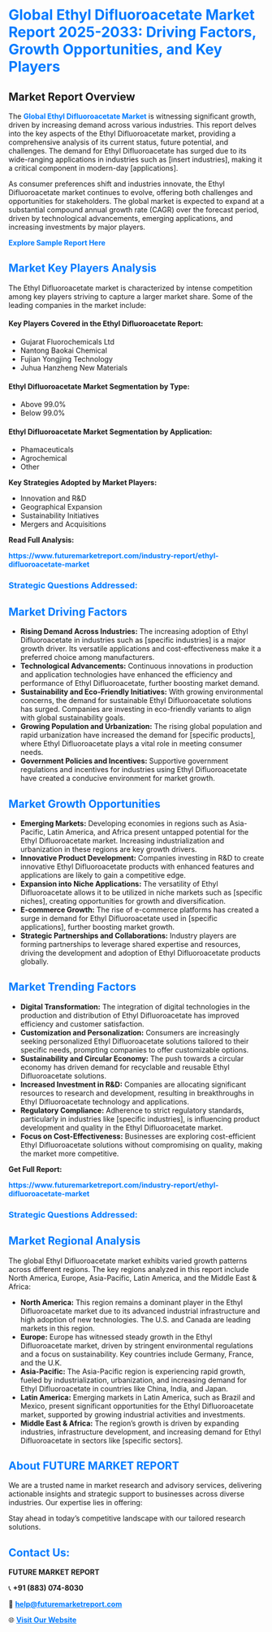 <h1 style="color: #007BFF;">Global Ethyl Difluoroacetate Market Report 2025-2033: Driving Factors, Growth Opportunities, and Key Players</h1>

<section id="overview">
<h2>Market Report Overview</h2>
<p>The <a href="https://www.futuremarketreport.com/industry-report/ethyl-difluoroacetate-market" style="color: #007BFF; text-decoration: none;"><strong>Global Ethyl Difluoroacetate Market</strong></a> is witnessing significant growth, driven by increasing demand across various industries. This report delves into the key aspects of the Ethyl Difluoroacetate market, providing a comprehensive analysis of its current status, future potential, and challenges. The demand for Ethyl Difluoroacetate has surged due to its wide-ranging applications in industries such as [insert industries], making it a critical component in modern-day [applications].</p>
<p>As consumer preferences shift and industries innovate, the Ethyl Difluoroacetate market continues to evolve, offering both challenges and opportunities for stakeholders. The global market is expected to expand at a substantial compound annual growth rate (CAGR) over the forecast period, driven by technological advancements, emerging applications, and increasing investments by major players.</p>
</section>

<section id="overview">
<p><a href="https://www.futuremarketreport.com/request-sample/reportId=46938" style="color: #007BFF; text-decoration: none;"><strong>Explore Sample Report Here</strong></a></p>
</section>

<section id="key-players">
<h2 style="color: #007BFF;">Market Key Players Analysis</h2>
<p>The Ethyl Difluoroacetate market is characterized by intense competition among key players striving to capture a larger market share. Some of the leading companies in the market include:</p>
<h4>Key Players Covered in the Ethyl Difluoroacetate Report:</h4>
<ul><li>Gujarat Fluorochemicals Ltd</li><li>Nantong Baokai Chemical</li><li>Fujian Yongjing Technology</li><li>Juhua Hanzheng New Materials</li></ul>
<h4>Ethyl Difluoroacetate Market Segmentation by Type:</h4>
<ul><li>Above 99.0%</li><li>Below 99.0%</li></ul>

<h4>Ethyl Difluoroacetate Market Segmentation by Application:</h4>
<ul><li>Phamaceuticals</li><li>Agrochemical</li><li>Other</li></ul>
<p><strong>Key Strategies Adopted by Market Players:</strong></p>
<ul>
<li>Innovation and R&D</li>
<li>Geographical Expansion</li>
<li>Sustainability Initiatives</li>
<li>Mergers and Acquisitions</li>
</ul>
</section>

<section>
<p><strong>Read Full Analysis: </strong></p><a href="https://www.futuremarketreport.com/industry-report/ethyl-difluoroacetate-market" style="color: #007BFF; text-decoration: none;"><strong>https://www.futuremarketreport.com/industry-report/ethyl-difluoroacetate-market</strong></a>
<h3 style="color: #007BFF;">Strategic Questions Addressed:</h3>
</section>

<section id="driving-factors">
<h2 style="color: #007BFF;">Market Driving Factors</h2>
<ul>
<li><strong>Rising Demand Across Industries:</strong> The increasing adoption of Ethyl Difluoroacetate in industries such as [specific industries] is a major growth driver. Its versatile applications and cost-effectiveness make it a preferred choice among manufacturers.</li>
<li><strong>Technological Advancements:</strong> Continuous innovations in production and application technologies have enhanced the efficiency and performance of Ethyl Difluoroacetate, further boosting market demand.</li>
<li><strong>Sustainability and Eco-Friendly Initiatives:</strong> With growing environmental concerns, the demand for sustainable Ethyl Difluoroacetate solutions has surged. Companies are investing in eco-friendly variants to align with global sustainability goals.</li>
<li><strong>Growing Population and Urbanization:</strong> The rising global population and rapid urbanization have increased the demand for [specific products], where Ethyl Difluoroacetate plays a vital role in meeting consumer needs.</li>
<li><strong>Government Policies and Incentives:</strong> Supportive government regulations and incentives for industries using Ethyl Difluoroacetate have created a conducive environment for market growth.</li>
</ul>
</section>

<section id="growth-opportunities">
<h2 style="color: #007BFF;">Market Growth Opportunities</h2>
<ul>
<li><strong>Emerging Markets:</strong> Developing economies in regions such as Asia-Pacific, Latin America, and Africa present untapped potential for the Ethyl Difluoroacetate market. Increasing industrialization and urbanization in these regions are key growth drivers.</li>
<li><strong>Innovative Product Development:</strong> Companies investing in R&D to create innovative Ethyl Difluoroacetate products with enhanced features and applications are likely to gain a competitive edge.</li>
<li><strong>Expansion into Niche Applications:</strong> The versatility of Ethyl Difluoroacetate allows it to be utilized in niche markets such as [specific niches], creating opportunities for growth and diversification.</li>
<li><strong>E-commerce Growth:</strong> The rise of e-commerce platforms has created a surge in demand for Ethyl Difluoroacetate used in [specific applications], further boosting market growth.</li>
<li><strong>Strategic Partnerships and Collaborations:</strong> Industry players are forming partnerships to leverage shared expertise and resources, driving the development and adoption of Ethyl Difluoroacetate products globally.</li>
</ul>
</section>

<section id="trending-factors">
<h2 style="color: #007BFF;">Market Trending Factors</h2>
<ul>
<li><strong>Digital Transformation:</strong> The integration of digital technologies in the production and distribution of Ethyl Difluoroacetate has improved efficiency and customer satisfaction.</li>
<li><strong>Customization and Personalization:</strong> Consumers are increasingly seeking personalized Ethyl Difluoroacetate solutions tailored to their specific needs, prompting companies to offer customizable options.</li>
<li><strong>Sustainability and Circular Economy:</strong> The push towards a circular economy has driven demand for recyclable and reusable Ethyl Difluoroacetate solutions.</li>
<li><strong>Increased Investment in R&D:</strong> Companies are allocating significant resources to research and development, resulting in breakthroughs in Ethyl Difluoroacetate technology and applications.</li>
<li><strong>Regulatory Compliance:</strong> Adherence to strict regulatory standards, particularly in industries like [specific industries], is influencing product development and quality in the Ethyl Difluoroacetate market.</li>
<li><strong>Focus on Cost-Effectiveness:</strong> Businesses are exploring cost-efficient Ethyl Difluoroacetate solutions without compromising on quality, making the market more competitive.</li>
</ul>
</section>

<section>
<p><strong>Get Full Report: </strong></p><a href="https://www.futuremarketreport.com/industry-report/ethyl-difluoroacetate-market" style="color: #007BFF; text-decoration: none;"><strong>https://www.futuremarketreport.com/industry-report/ethyl-difluoroacetate-market</strong></a>
<h3 style="color: #007BFF;">Strategic Questions Addressed:</h3>
</section>


<section id="regional-analysis">
<h2 style="color: #007BFF;">Market Regional Analysis</h2>
<p>The global Ethyl Difluoroacetate market exhibits varied growth patterns across different regions. The key regions analyzed in this report include North America, Europe, Asia-Pacific, Latin America, and the Middle East & Africa:</p>
<ul>
<li><strong>North America:</strong> This region remains a dominant player in the Ethyl Difluoroacetate market due to its advanced industrial infrastructure and high adoption of new technologies. The U.S. and Canada are leading markets in this region.</li>
<li><strong>Europe:</strong> Europe has witnessed steady growth in the Ethyl Difluoroacetate market, driven by stringent environmental regulations and a focus on sustainability. Key countries include Germany, France, and the U.K.</li>
<li><strong>Asia-Pacific:</strong> The Asia-Pacific region is experiencing rapid growth, fueled by industrialization, urbanization, and increasing demand for Ethyl Difluoroacetate in countries like China, India, and Japan.</li>
<li><strong>Latin America:</strong> Emerging markets in Latin America, such as Brazil and Mexico, present significant opportunities for the Ethyl Difluoroacetate market, supported by growing industrial activities and investments.</li>
<li><strong>Middle East & Africa:</strong> The region’s growth is driven by expanding industries, infrastructure development, and increasing demand for Ethyl Difluoroacetate in sectors like [specific sectors].</li>
</ul>
</section>

<footer>
<h2 style="color: #007BFF;">About FUTURE MARKET REPORT</h2>
<p>We are a trusted name in market research and advisory services, delivering actionable insights and strategic support to businesses across diverse industries. Our expertise lies in offering:</p>

<p>Stay ahead in today’s competitive landscape with our tailored research solutions.</p>

<h2 style="color: #007BFF;">Contact Us:</h2>
<p><strong>FUTURE MARKET REPORT</strong></p>
<p>📞 <strong>+91 (883) 074-8030</strong></p>
<p>📧 <strong><a href="mailto:help@futuremarketreport.com" style="color: #007BFF;">help@futuremarketreport.com</a></strong></p>
<p>🌐 <strong><a href="https://www.futuremarketreport.com/" style="color: #007BFF;">Visit Our Website</a></strong></p>
</footer>